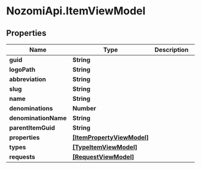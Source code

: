 # NozomiApi.ItemViewModel

## Properties
Name | Type | Description | Notes
------------ | ------------- | ------------- | -------------
**guid** | **String** |  | [optional] 
**logoPath** | **String** |  | [optional] 
**abbreviation** | **String** |  | [optional] 
**slug** | **String** |  | [optional] 
**name** | **String** |  | [optional] 
**denominations** | **Number** |  | [optional] 
**denominationName** | **String** |  | [optional] 
**parentItemGuid** | **String** |  | [optional] 
**properties** | [**[ItemPropertyViewModel]**](ItemPropertyViewModel.md) |  | [optional] 
**types** | [**[TypeItemViewModel]**](TypeItemViewModel.md) |  | [optional] 
**requests** | [**[RequestViewModel]**](RequestViewModel.md) |  | [optional] 
